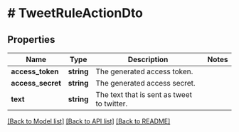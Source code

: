 # # TweetRuleActionDto

## Properties

Name | Type | Description | Notes
------------ | ------------- | ------------- | -------------
**access_token** | **string** | The generated access token. |
**access_secret** | **string** | The generated access secret. |
**text** | **string** | The text that is sent as tweet to twitter. |

[[Back to Model list]](../../README.md#models) [[Back to API list]](../../README.md#endpoints) [[Back to README]](../../README.md)
